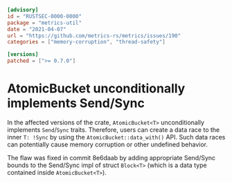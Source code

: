 ```toml
[advisory]
id = "RUSTSEC-0000-0000"
package = "metrics-util"
date = "2021-04-07"
url = "https://github.com/metrics-rs/metrics/issues/190"
categories = ["memory-corruption", "thread-safety"]

[versions]
patched = [">= 0.7.0"]
```

# AtomicBucket<T> unconditionally implements Send/Sync

In the affected versions of the crate, `AtomicBucket<T>` unconditionally implements `Send`/`Sync` traits. Therefore, users can create a data race to the inner
`T: !Sync` by using the `AtomicBucket::data_with()` API.
Such data races can potentially cause memory corruption or other undefined behavior.

The flaw was fixed in commit 8e6daab by adding appropriate Send/Sync bounds to the Send/Sync impl of struct `Block<T>` (which is a data type contained inside `AtomicBucket<T>`).